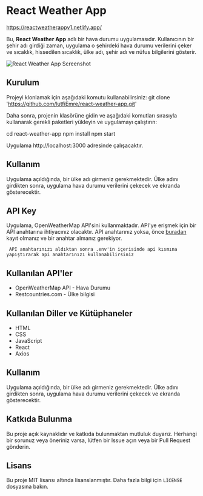 # React Weather App
https://reactweatherappv1.netlify.app/

Bu, **React Weather App** adlı bir hava durumu uygulamasıdır. Kullanıcının bir şehir adı girdiği zaman, uygulama o şehirdeki hava durumu verilerini çeker ve sıcaklık, hissedilen sıcaklık, ülke adı, şehir adı ve nüfus bilgilerini gösterir.

![React Weather App Screenshot](https://media.discordapp.net/attachments/458045331024904192/1084076769566527498/dOuit7X1tvSCEIqgP8P1TZVo336HkUAAAAASUVORK5CYII.png?width=694&height=441)

## Kurulum

Projeyi klonlamak için aşağıdaki komutu kullanabilirsiniz:
git clone 'https://github.com/lutfiEmre/react-weather-app.git'


Daha sonra, projenin klasörüne gidin ve aşağıdaki komutları sırasıyla kullanarak gerekli paketleri yükleyin ve uygulamayı çalıştırın:

cd react-weather-app
npm install
npm start

Uygulama http://localhost:3000 adresinde çalışacaktır.

## Kullanım

Uygulama açıldığında, bir ülke adı girmeniz gerekmektedir. Ülke adını girdikten sonra, uygulama hava durumu verilerini çekecek ve ekranda gösterecektir.

## API Key
Uygulama, OpenWeatherMap API'sini kullanmaktadır. API'ye erişmek için bir API anahtarına ihtiyacınız olacaktır. API anahtarınız yoksa, önce [buradan](https://home.openweathermap.org/users/sign_up) kayıt olmanız ve bir anahtar almanız gerekiyor.

     API anahtarınızı aldıktan sonra .env'in içerisinde api kısmına yapıştırarak api anahtarınızı kullanabilirsiniz

## Kullanılan API'ler

- OpenWeatherMap API - Hava Durumu
- Restcountries.com - Ülke bilgisi

## Kullanılan Diller ve Kütüphaneler

- HTML
- CSS
- JavaScript
- React
- Axios
## Kullanım

Uygulama açıldığında, bir ülke adı girmeniz gerekmektedir. Ülke adını girdikten sonra, uygulama hava durumu verilerini çekecek ve ekranda gösterecektir.
## Katkıda Bulunma

Bu proje açık kaynaklıdır ve katkıda bulunmaktan mutluluk duyarız. Herhangi bir sorunuz veya öneriniz varsa, lütfen bir Issue açın veya bir Pull Request gönderin.

## Lisans

Bu proje MIT lisansı altında lisanslanmıştır. Daha fazla bilgi için `LICENSE` dosyasına bakın.

